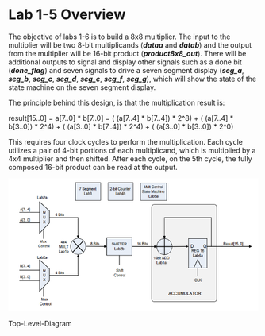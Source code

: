 # Lab 1-5 Overview
The objective of labs 1-6 is to build a 8x8 multiplier. The input to the multiplier will be two 8-bit multiplicands (***dataa*** and ***datab***) and the output from the multiplier will be 16-bit product (***product8x8_out***). There will be additional outputs to signal and display other signals such as a done bit (***done_flag***) and seven signals to drive a seven segment display (***seg_a***, ***seg_b***, ***seg_c***, ***seg_d***, ***seg_e***, ***seg_f***, ***seg_g***), which will show the state of the state machine on the seven segment display.

The principle behind this design, is that the multiplication result is:

result[15..0] = a[7..0] * b[7..0]
    =       ( (a[7..4] * b[7..4]) * 2^8)
        +   ( (a[7..4] * b[3..0]) * 2^4)
        +   ( (a[3..0] * b[7..4]) * 2^4)
        +   ( (a[3..0] * b[3..0]) * 2^0)


This requires four clock cycles to perform the multiplication. Each cycle utilizes a pair of 4-bit portions of each multiplicand, which is multiplied by a 4x4 multiplier and then shifted. After each cycle, on the 5th cycle, the fully composed 16-bit product can be read at the output. 

![Top-Level Diagram](images/Lab1-5%20Partial%20Block%20Diagram.PNG)

Top-Level-Diagram
